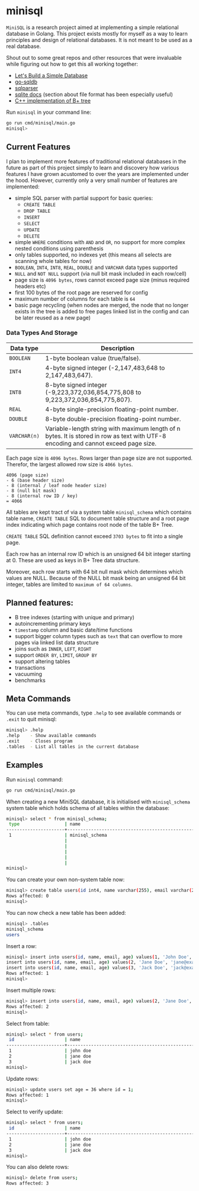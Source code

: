 # minisql

`MiniSQL` is a research project aimed at implementing a simple relational database in Golang. This project exists mostly for myself as a way to learn principles and design of relational databases. It is not meant to be used as a real database.

Shout out to some great repos and other resources that were invaluable while figuring out how to get this all working together:
- [Let's Build a Simple Database](https://cstack.github.io/db_tutorial/parts/part1.html)
- [go-sqldb](https://github.com/auxten/go-sqldb)
- [sqlparser](https://github.com/marianogappa/sqlparser)
- [sqlite docs](https://www.sqlite.org/fileformat2.html) (section about file format has been especially useful)
- [C++ implementation of B+ tree](https://github.com/sayef/bplus-tree)

Run `minisql` in your command line:

```sh
go run cmd/minisql/main.go
minisql>
```

## Current Features

I plan to implement more features of traditional relational databases in the future as part of this project simply to learn and discovery how various features I have grown acustomed to over the years are implemented under the hood. However, currently only a very small number of features are implemented:

- simple SQL parser with partial support for basic queries: 
  - `CREATE TABLE`
  - `DROP TABLE`
  - `INSERT`
  - `SELECT`
  - `UPDATE`
  - `DELETE`
- simple `WHERE` conditions with `AND` and `OR`, no support for more complex nested conditions using parenthesis
- only tables supported, no indexes yet (this means all selects are scanning whole tables for now)
- `BOOLEAN`, `INT4`, `INT8`, `REAL`, `DOUBLE` and `VARCHAR` data types supported
- `NULL` and `NOT NULL` support (via null bit mask included in each row/cell)
- page size is `4096 bytes`, rows cannot exceed page size (minus required headers etc)
- first 100 bytes of the root page are reserved for config
- maximum number of columns for each table is `64`
- basic page recycling (when nodes are merged, the node that no longer exists in the tree is added to free pages linked list in the config and can be later reused as a new page)

### Data Types And Storage

| Data type    | Description |
|--------------|-------------|
| `BOOLEAN`    | 1-byte boolean value (true/false). |
| `INT4`       | 4-byte signed integer (-2,147,483,648 to 2,147,483,647). |
| `INT8`       | 8-byte signed integer (-9,223,372,036,854,775,808 to 9,223,372,036,854,775,807). |
| `REAL`       | 4-byte single-precision floating-point number. |
| `DOUBLE`     | 8-byte double-precision floating-point number. |
| `VARCHAR(n)` | Variable-length string with maximum length of n bytes. It is stored in row as text with UTF-8 encoding and cannot exceed page size. |

Each page size is `4096 bytes`. Rows larger than page size are not supported. Therefor, the largest allowed row size is `4066 bytes`.

```
4096 (page size) 
- 6 (base header size) 
- 8 (internal / leaf node header size) 
- 8 (null bit mask) 
- 8 (internal row ID / key) 
= 4066 
```

All tables are kept tract of via a system table `minisql_schema` which contains table name, `CREATE TABLE` SQL to document table structure and a root page index indicating which page contains root node of the table B+ Tree.

`CREATE TABLE` SQL definition cannot exceed `3703 bytes` to fit into a single page.

Each row has an internal row ID which is an unsigned 64 bit integer starting at 0. These are used as keys in B+ Tree data structure. 

Moreover, each row starts with 64 bit null mask which determines which values are NULL. Because of the NULL bit mask being an unsigned 64 bit integer, tables are limited to `maximum of 64 columns`.

## Planned features:

- B tree indexes (starting with unique and primary)
- autoincrementing primary keys
- `timestamp` column and basic date/time functions
- support bigger column types such as `text` that can overflow to more pages via linked list data structure
- joins such as `INNER`, `LEFT`, `RIGHT`
- support `ORDER BY`, `LIMIT`, `GROUP BY`
- support altering tables
- transactions
- vacuuming
- benchmarks

## Meta Commands

You can use meta commands, type `.help` to see available commands or `.exit` to quit minisql:

```sh
minisql> .help
.help    - Show available commands
.exit    - Closes program
.tables  - List all tables in the current database
```

## Examples

Run `minisql` command:

```sh
go run cmd/minisql/main.go
```

When creating a new MiniSQL database, it is initialised with `minisql_schema` system table which holds schema of all tables within the database:

```sh
minisql> select * from minisql_schema;
 type                 | name                                               | root_page            | sql                                                
----------------------+----------------------------------------------------+----------------------+----------------------------------------------------
 1                    | minisql_schema                                     | 0                    | create table "minisql_schema" (                    
                      |                                                    |                      | 	type int4 not null,                            
                      |                                                    |                      | 	table_name varchar(255) not null,              
                      |                                                    |                      | 	root_page int4,                                
                      |                                                    |                      | 	sql varchar(2056)                              
                      |                                                    |                      | )                                                  
minisql>
```

You can create your own non-system table now:

```sh
minisql> create table users(id int4, name varchar(255), email varchar(255), age int4);
Rows affected: 0
minisql>
```

You can now check a new table has been added:

```sh
minisql> .tables
minisql_schema
users
```

Insert a row:

```sh
minisql> insert into users(id, name, email, age) values(1, 'John Doe', 'john@example.com', 35);
insert into users(id, name, email, age) values(2, 'Jane Doe', 'jane@example.com', 32);
insert into users(id, name, email, age) values(3, 'Jack Doe', 'jack@example.com', 27);
Rows affected: 1
minisql>
```

Insert multiple rows:

```sh
minisql> insert into users(id, name, email, age) values(2, 'Jane Doe', 'jane@example.com', 32), (3, 'Jack Doe', 'jack@example.com', 27);
Rows affected: 2
minisql>
```

Select from table:

```sh
minisql> select * from users;
 id                   | name                                               | email                                              | age                  
----------------------+----------------------------------------------------+----------------------------------------------------+----------------------
 1                    | john doe                                           | john@example.com                                   | 35                   
 2                    | jane doe                                           | jane@example.com                                   | 32                   
 3                    | jack doe                                           | jack@example.com                                   | 27   
minisql>
```

Update rows:

```sh
minisql> update users set age = 36 where id = 1;
Rows affected: 1
minisql>
```

Select to verify update:

```sh
minisql> select * from users;
 id                   | name                                               | email                                              | age                  
----------------------+----------------------------------------------------+----------------------------------------------------+----------------------
 1                    | john doe                                           | john@example.com                                   | 36                   
 2                    | jane doe                                           | jane@example.com                                   | 32                   
 3                    | jack doe                                           | jack@example.com                                   | 27     
minisql>
```

You can also delete rows:

```sh
minisql> delete from users;
Rows affected: 3
```

